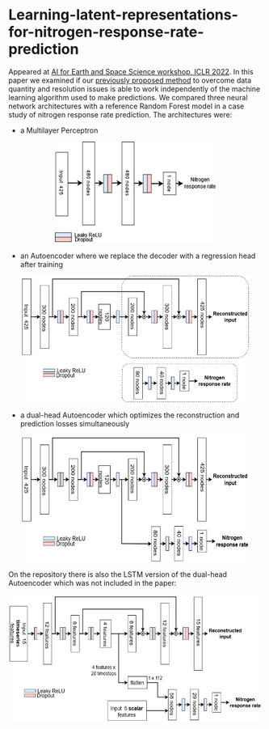 # Learning-latent-representations-for-nitrogen-response-rate-prediction

Appeared at [AI for Earth and Space Science workshop, ICLR 2022](https://ai4earthscience.github.io/iclr-2022-workshop/). In this paper we examined if our [previously proposed method](https://www.sciencedirect.com/science/article/pii/S1364815221003169) to overcome data quantity and resolution issues is able to work independently of the machine learning algorithm used to make predictions. We compared three neural network architectures with a reference Random Forest model in a case study of nitrogen response rate prediction. The architectures were:

- a Multilayer Perceptron
<p align = "center">
<img src="/imgs/mlp_architecture.png" width="320" height="200" />
</p>

- an Autoencoder where we replace the decoder with a regression head after training
<p align = "center">
<img src="/imgs/autoencoder_architecture.png" width="450" height="250" />
</p>

- a dual-head Autoencoder which optimizes the reconstruction and prediction losses simultaneously
<p align = "center">
<img src="/imgs/dual_head_autoencoder_architecture.png" width="450" height="250"/>
</p>

On the repository there is also the LSTM version of the dual-head Autoencoder which was not included in the paper:

<p align = "center">
<img src="/imgs/dual_head_lstm_autoencoder_architecture.png" width="500" height="250"/>
</p>

